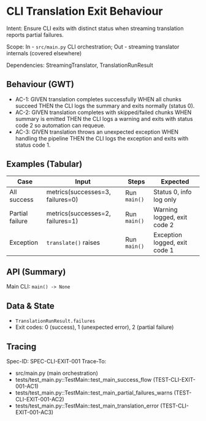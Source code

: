 # CLI Translation Exit Behaviour
Intent: Ensure CLI exits with distinct status when streaming translation reports partial failures.

Scope: In - `src/main.py` CLI orchestration; Out - streaming translator internals (covered elsewhere)

Dependencies: StreamingTranslator, TranslationRunResult

## Behaviour (GWT)
- AC-1: GIVEN translation completes successfully WHEN all chunks succeed THEN the CLI logs the summary and exits normally (status 0).
- AC-2: GIVEN translation completes with skipped/failed chunks WHEN summary is emitted THEN the CLI logs a warning and exits with status code 2 so automation can requeue.
- AC-3: GIVEN translation throws an unexpected exception WHEN handling the pipeline THEN the CLI logs the exception and exits with status code 1.

## Examples (Tabular)
| Case | Input | Steps | Expected |
|---|---|---|---|
| All success | metrics(successes=3, failures=0) | Run `main()` | Status 0, info log only |
| Partial failure | metrics(successes=2, failures=1) | Run `main()` | Warning logged, exit code 2 |
| Exception | `translate()` raises | Run `main()` | Exception logged, exit code 1 |

## API (Summary)
Main CLI: `main() -> None`

## Data & State
- `TranslationRunResult.failures`
- Exit codes: 0 (success), 1 (unexpected error), 2 (partial failure)

## Tracing
Spec-ID: SPEC-CLI-EXIT-001
Trace-To:
- src/main.py (main orchestration)
- tests/test_main.py::TestMain::test_main_success_flow (TEST-CLI-EXIT-001-AC1)
- tests/test_main.py::TestMain::test_main_partial_failures_warns (TEST-CLI-EXIT-001-AC2)
- tests/test_main.py::TestMain::test_main_translation_error (TEST-CLI-EXIT-001-AC3)
